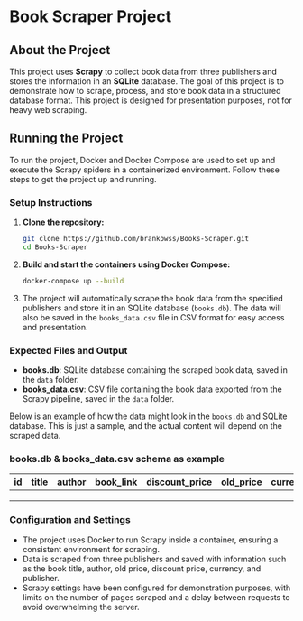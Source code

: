# Book Scraper Project

## About the Project
This project uses **Scrapy** to collect book data from three publishers and stores the information in an **SQLite** database. The goal of this project is to demonstrate how to scrape, process, and store book data in a structured database format. This project is designed for presentation purposes, not for heavy web scraping.

## Running the Project
To run the project, Docker and Docker Compose are used to set up and execute the Scrapy spiders in a containerized environment. Follow these steps to get the project up and running.

### Setup Instructions

1. **Clone the repository:**
    ```bash
    git clone https://github.com/brankowss/Books-Scraper.git
    cd Books-Scraper
    ```

2. **Build and start the containers using Docker Compose:**
    ```bash
    docker-compose up --build
    ```

3. The project will automatically scrape the book data from the specified publishers and store it in an SQLite database (`books.db`). The data will also be saved in the `books_data.csv` file in CSV format for easy access and presentation.

### Expected Files and Output
- **books.db**: SQLite database containing the scraped book data, saved in the `data` folder.
- **books_data.csv**: CSV file containing the book data exported from the Scrapy pipeline, saved in the `data` folder.

Below is an example of how the data might look in the `books.db` and SQLite database. This is just a sample, and the actual content will depend on the scraped data.

### books.db & books_data.csv schema as example 

| id | title | author | book_link | discount_price | old_price | currency | publisher |
|----|-------|--------|-----------|----------------|-----------|----------|-----------|
|    |       |        |           |                |           |          |           |
|    |       |        |           |                |           |          |           |
|    |       |        |           |                |           |          |           |


### Configuration and Settings
- The project uses Docker to run Scrapy inside a container, ensuring a consistent environment for scraping.
- Data is scraped from three publishers and saved with information such as the book title, author, old price, discount price, currency, and publisher.
- Scrapy settings have been configured for demonstration purposes, with limits on the number of pages scraped and a delay between requests to avoid overwhelming the server.


